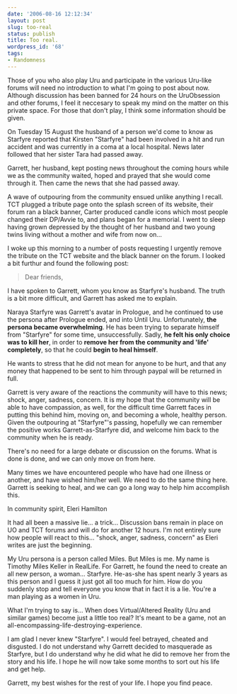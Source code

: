 ```yaml
---
date: '2006-08-16 12:12:34'
layout: post
slug: too-real
status: publish
title: Too real.
wordpress_id: '68'
tags:
- Randomness
---
```


Those of you who also play Uru and participate in the various Uru-like forums will need no introduction to what I'm going to post about now. Although discussion has been banned for 24 hours on the UruObsession and other forums, I feel it neccesary to speak my mind on the matter on this private space. For those that don't play, I think some information should be given.

On Tuesday 15 August the husband of a person we'd come to know as Starfyre reported that Kirsten "Starfyre" had been involved in a hit and run accident and was currently in a coma at a local hospital. News later followed that her sister Tara had passed away.

Garrett, her husband, kept posting news throughout the coming hours while we as the community waited, hoped and prayed that she would come through it. Then came the news that she had passed away.

A wave of outpouring from the community ensued unlike anything I recall. TCT plugged a tribute page onto the splash screen of its website, their forum ran a black banner, Carter produced candle icons which most people changed their DP/Avvie to, and plans began for a memorial. I went to sleep having grown depressed by the thought of her husband and two young twins living without a mother and wife from now on...

I woke up this morning to a number of posts requesting I urgently remove the tribute on the TCT website and the black banner on the forum. I looked a bit furthur and found the following post:


> Dear friends,  

I have spoken to Garrett, whom you know as Starfyre's husband. The truth is a bit more difficult, and Garrett has asked me to explain.  

Naraya Starfyre was Garrett's avatar in Prologue, and he continued to use the persona after Prologue ended, and into Until Uru. Unfortunately, **the persona became overwhelming**. He has been trying to separate himself from "Starfyre" for some time, unsuccessfully. Sadly, **he felt his only choice was to kill her**, in order to **remove her from the community and 'life' completely**, so that he could **begin to heal himself**.  

He wants to stress that he did not mean for anyone to be hurt, and that any money that happened to be sent to him through paypal will be returned in full.  

Garrett is very aware of the reactions the community will have to this news; shock, anger, sadness, concern. It is my hope that the community will be able to have compassion, as well, for the difficult time Garrett faces in putting this behind him, moving on, and becoming a whole, healthy person. Given the outpouring at "Starfyre"'s passing, hopefully we can remember the positive works Garrett-as-Starfyre did, and welcome him back to the community when he is ready.  

There's no need for a large debate or discussion on the forums. What is done is done, and we can only move on from here.  

Many times we have encountered people who have had one illness or another, and have wished him/her well. We need to do the same thing here. Garrett is seeking to heal, and we can go a long way to help him accomplish this.  

In community spirit,
Eleri Hamilton


It had all been a massive lie... a trick... Discussion bans remain in place on UO and TCT forums and will do for another 12 hours. I'm not entirely sure how people will react to this... "shock, anger, sadness, concern" as Eleri writes are just the beginning.

My Uru persona is a person called Miles. But Miles is me. My name is Timothy Miles Keller in RealLife. For Garrett, he found the need to create an all new person, a woman... Starfyre. He-as-she has spent nearly 3 years as this person and I guess it just got all too much for him. How do you suddenly stop and tell everyone you know that in fact it is a lie. You're a man playing as a women in Uru.

What I'm trying to say is... When does Virtual/Altered Reality (Uru and similar games) become just a little too real? It's meant to be a game, not an all-encompassing-life-destroying-experience.

I am glad I never knew "Starfyre". I would feel betrayed, cheated and disgusted. I do not understand why Garrett decided to masquerade as Starfyre, but I do understand why he did what he did to remove her from the story and his life. I hope he will now take some months to sort out his life and get help. 

Garrett, my best wishes for the rest of your life. I hope you find peace.
